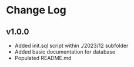# Change Log

## v1.0.0
* Added init.sql script within ./2023/12 subfolder
* Added basic documentation for database
* Populated README.md
